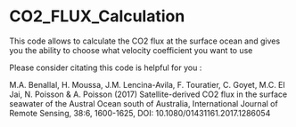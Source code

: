 # CO2_FLUX_Calculation
This code allows to calculate the CO2 flux at the surface ocean and gives you the ability to choose what velocity coefficient you want to use

Please consider citating this code is helpful for you : 

M.A. Benallal, H. Moussa, J.M. Lencina-Avila, F. Touratier, C. Goyet, M.C. El Jai, N. Poisson & A. Poisson (2017) Satellite-derived CO2 flux in the surface seawater of the Austral Ocean south of Australia, International Journal of Remote Sensing, 38:6, 1600-1625, DOI: 10.1080/01431161.2017.1286054

